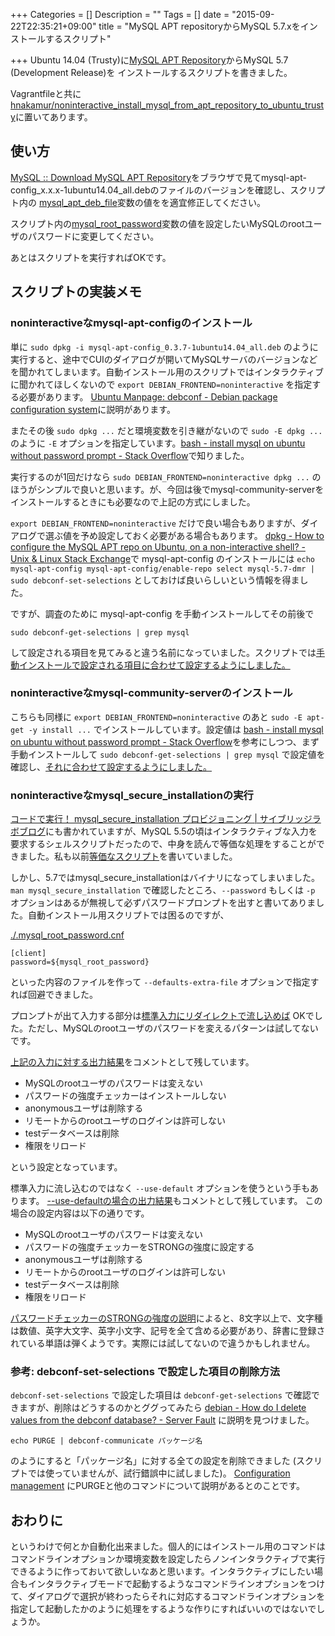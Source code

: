 +++
Categories = []
Description = ""
Tags = []
date = "2015-09-22T22:35:21+09:00"
title = "MySQL APT repositoryからMySQL 5.7.xをインストールするスクリプト"

+++
Ubuntu 14.04 (Trusty)に[MySQL APT Repository](http://dev.mysql.com/downloads/repo/apt/)からMySQL 5.7 (Development Release)を
インストールするスクリプトを書きました。

Vagrantfileと共に[hnakamur/noninteractive_install_mysql_from_apt_repository_to_ubuntu_trusty](https://github.com/hnakamur/noninteractive_install_mysql_from_apt_repository_to_ubuntu_trusty)に置いてあります。

## 使い方

[MySQL :: Download MySQL APT Repository](http://dev.mysql.com/downloads/repo/apt/)をブラウザで見てmysql-apt-config_x.x.x-1ubuntu14.04_all.debのファイルのバージョンを確認し、スクリプト内の [mysql_apt_deb_file](https://github.com/hnakamur/noninteractive_install_mysql_from_apt_repository_to_ubuntu_trusty/blob/3d7392a1d99dbfc3eb26eecef75dee5549a2cca7/provision.sh#L4)変数の値をを適宜修正してください。

スクリプト内の[mysql_root_password](https://github.com/hnakamur/noninteractive_install_mysql_from_apt_repository_to_ubuntu_trusty/blob/3d7392a1d99dbfc3eb26eecef75dee5549a2cca7/provision.sh#L8)変数の値を設定したいMySQLのrootユーザのパスワードに変更してください。

あとはスクリプトを実行すればOKです。

## スクリプトの実装メモ

### noninteractiveなmysql-apt-configのインストール

単に `sudo dpkg -i mysql-apt-config_0.3.7-1ubuntu14.04_all.deb` のように実行すると、途中でCUIのダイアログが開いてMySQLサーバのバージョンなどを聞かれてしまいます。自動インストール用のスクリプトではインタラクティブに聞かれてほしくないので `export DEBIAN_FRONTEND=noninteractive` を指定する必要があります。
[Ubuntu Manpage: debconf - Debian package configuration system](http://manpages.ubuntu.com/manpages/trusty/man7/debconf.7.html)に説明があります。

またその後 `sudo dpkg ...` だと環境変数を引き継がないので `sudo -E dpkg ...` のように `-E` オプションを指定しています。[bash - install mysql on ubuntu without password prompt - Stack Overflow](http://stackoverflow.com/questions/7739645/install-mysql-on-ubuntu-without-password-prompt#comment37966911_7740393)で知りました。

実行するのが1回だけなら `sudo DEBIAN_FRONTEND=noninteractive dpkg ...` のほうがシンプルで良いと思います。が、今回は後でmysql-community-serverをインストールするときにも必要なので上記の方式にしました。

`export DEBIAN_FRONTEND=noninteractive` だけで良い場合もありますが、ダイアログで選ぶ値を予め設定しておく必要がある場合もあります。
[dpkg - How to configure the MySQL APT repo on Ubuntu, on a non-interactive shell? - Unix & Linux Stack Exchange](http://unix.stackexchange.com/questions/158052/how-to-configure-the-mysql-apt-repo-on-ubuntu-on-a-non-interactive-shell?newreg=31ba47900d6f4e01ba1625f43da05f82)で mysql-apt-config のインストールには `echo mysql-apt-config mysql-apt-config/enable-repo select mysql-5.7-dmr | sudo debconf-set-selections` としておけば良いらしいという情報を得ました。

ですが、調査のために mysql-apt-config を手動インストールしてその前後で

```
sudo debconf-get-selections | grep mysql
```

して設定される項目を見てみると違う名前になっていました。スクリプトでは[手動インストールで設定される項目に合わせて設定するようにしました。](https://github.com/hnakamur/noninteractive_install_mysql_from_apt_repository_to_ubuntu_trusty/blob/3d7392a1d99dbfc3eb26eecef75dee5549a2cca7/provision.sh#L16-L21)


### noninteractiveなmysql-community-serverのインストール

こちらも同様に `export DEBIAN_FRONTEND=noninteractive` のあと `sudo -E apt-get -y install ...` でインストールしています。設定値は
[bash - install mysql on ubuntu without password prompt - Stack Overflow](http://stackoverflow.com/questions/7739645/install-mysql-on-ubuntu-without-password-prompt/20037235#20037235)を参考にしつつ、まず手動インストールして `sudo debconf-get-selections | grep mysql` で設定値を確認し、[それに合わせて設定するようにしました。](https://github.com/hnakamur/noninteractive_install_mysql_from_apt_repository_to_ubuntu_trusty/blob/3d7392a1d99dbfc3eb26eecef75dee5549a2cca7/provision.sh#L28-L29)


### noninteractiveなmysql_secure_installationの実行

[コードで実行！ mysql_secure_installation プロビジョニング | サイブリッジラボブログ](http://labs.cybridge.jp/cybridge/development/1312.html)にも書かれていますが、MySQL 5.5の頃はインタラクティブな入力を要求するシェルスクリプトだったので、中身を読んで等価な処理をすることができました。私も以前[等価なスクリプト](https://github.com/hnakamur/ansible-playbooks/blob/490b782d57ed93442c981dab5612ff396027ba98/roles/mysql/server/files/mysql_secure_installation.sh)を書いていました。

しかし、5.7ではmysql_secure_installationはバイナリになってしまいました。 `man mysql_secure_installation` で確認したところ、`--password` もしくは `-p` オプションはあるが無視して必ずパスワードプロンプトを出すと書いてありました。自動インストール用スクリプトでは困るのですが、

[./.mysql_root_password.cnf](https://github.com/hnakamur/noninteractive_install_mysql_from_apt_repository_to_ubuntu_trusty/blob/3d7392a1d99dbfc3eb26eecef75dee5549a2cca7/provision.sh#L34-L35)


```
[client]
password=${mysql_root_password}
```

といった内容のファイルを作って `--defaults-extra-file` オプションで指定すれば回避できました。

プロンプトが出て入力する部分は[標準入力にリダイレクトで流し込めば](https://github.com/hnakamur/noninteractive_install_mysql_from_apt_repository_to_ubuntu_trusty/blob/3d7392a1d99dbfc3eb26eecef75dee5549a2cca7/provision.sh#L38-L45) OKでした。ただし、MySQLのrootユーザのパスワードを変えるパターンは試してないです。

[上記の入力に対する出力結果](https://github.com/hnakamur/noninteractive_install_mysql_from_apt_repository_to_ubuntu_trusty/blob/3d7392a1d99dbfc3eb26eecef75dee5549a2cca7/provision.sh#L51-L101)をコメントとして残しています。

* MySQLのrootユーザのパスワードは変えない
* パスワードの強度チェッカーはインストールしない
* anonymousユーザは削除する
* リモートからのrootユーザのログインは許可しない
* testデータベースは削除
* 権限をリロード

という設定となっています。

標準入力に流し込むのではなく `--use-default` オプションを使うという手もあります。
[--use-defaultの場合の出力結果](https://github.com/hnakamur/noninteractive_install_mysql_from_apt_repository_to_ubuntu_trusty/blob/3d7392a1d99dbfc3eb26eecef75dee5549a2cca7/provision.sh#L109-L163)もコメントとして残しています。 この場合の設定内容は以下の通りです。

* MySQLのrootユーザのパスワードは変えない
* パスワードの強度チェッカーをSTRONGの強度に設定する
* anonymousユーザは削除する
* リモートからのrootユーザのログインは許可しない
* testデータベースは削除
* 権限をリロード


[パスワードチェッカーのSTRONGの強度の説明](https://github.com/hnakamur/noninteractive_install_mysql_from_apt_repository_to_ubuntu_trusty/blob/3d7392a1d99dbfc3eb26eecef75dee5549a2cca7/provision.sh#L123)によると、8文字以上で、文字種は数値、英字大文字、英字小文字、記号を全て含める必要があり、辞書に登録されている単語は弾くようです。実際には試してないので違うかもしれません。

### 参考: debconf-set-selections で設定した項目の削除方法

`debconf-set-selections` で設定した項目は `debconf-get-selections` で確認できますが、削除はどうするのかとググってみたら [debian - How do I delete values from the debconf database? - Server Fault](http://serverfault.com/questions/332459/how-do-i-delete-values-from-the-debconf-database/332490#332490) に説明を見つけました。

```
echo PURGE | debconf-communicate パッケージ名
```

のようにすると「パッケージ名」に対する全ての設定を削除できました (スクリプトでは使っていませんが、試行錯誤中に試しました)。
[Configuration management](https://www.debian.org/doc/packaging-manuals/debconf_specification.html#AEN106) にPURGEと他のコマンドについて説明があるとのことです。

## おわりに

というわけで何とか自動化出来ました。個人的にはインストール用のコマンドはコマンドラインオプションか環境変数を設定したらノンインタラクティブで実行できるように作っておいて欲しいなあと思います。インタラクティブにしたい場合もインタラクティブモードで起動するようなコマンドラインオプションをつけて、ダイアログで選択が終わったらそれに対応するコマンドラインオプションを指定して起動したかのように処理をするような作りにすればいいのではないでしょうか。


